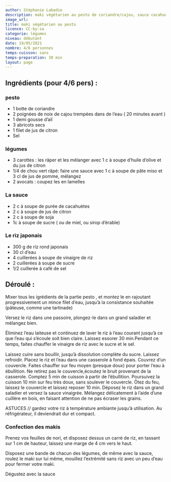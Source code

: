 ```yaml
---
author: Stéphanie Labadie
description: maki végétarien au pesto de coriandre/cajou, sauce cacahuète soja miel
image_url: 
title: maki végétarien au pesto
licence: CC-by-sa
categorie: légumes
niveau: débutant
date: 19/05/2021
nombre: 4/6 personnes
temps-cuisson: sans
temps-preparation: 30 min
layout: page
---
```


## Ingrédients (pour 4/6 pers) :

### pesto

* 1 botte de coriandre
* 2 poignées de noix de cajou trempées dans de l’eau ( 20 minutes avant )
* 1 demi gousse d’ail
* 3 abricots secs
* 1 filet de jus de citron
* Sel

### légumes

* 3 carottes : les râper et les mélanger avec 1 c à soupe d’huile d’olive et du jus de citron
* 1/4 de chou vert râpé: faire une sauce avec 1 c à soupe de pâte miso et 3 cl de jus de pomme,
mélangez
* 2 avocats : coupez les en lamelles

### La sauce

* 2 c à soupe de purée de cacahuètes
* 2 c à soupe de jus de citron
* 2 c à soupe de soja
* 1c à soupe de sucre ( ou de miel, ou sirop d’érable)

### Le riz japonais

* 300 g de riz rond japonais
* 30 cl d’eau
* 4 cuillerées à soupe de vinaigre de riz
* 2 cuillerées à soupe de sucre
* 1/2 cuillerée à café de sel


## Déroulé :

Mixer tous les igrédients de la partie pesto , et montez le en rajoutant progressivement un mince filet
d’eau, jusqu’à la consistance souhaitée (pâteuse, comme une tartinade)

Versez le riz dans une passoire, plongez-le dans un grand saladier et mélangez bien.

Éliminez l’eau laiteuse et continuez de laver le riz à l’eau courant jusqu’à ce que l’eau qui
s’écoule soit bien claire. Laissez essorer 30 min.Pendant ce temps, faites chauﬀer le vinaigre de riz avec le sucre et le sel. 

Laissez cuire sans bouillir, jusqu’à dissolution complète du sucre. Laissez refroidir. Placez le riz et l’eau dans une casserole à fond épais. Couvrez d’un couvercle. Faites chauﬀer sur feu moyen (presque doux) pour porter l’eau à ébullition. Ne retirez pas le couvercle,écoutez le bruit provenant de la casserole. Comptez 5 min de cuisson à partir de l’ébullition.
Poursuivez la cuisson 10 min sur feu très doux, sans soulever le couvercle.
Ôtez du feu, laissez le couvercle et laissez reposer 10 min.
Déposez le riz dans un grand saladier et versez la sauce vinaigrée. Mélangez délicatement à
l’aide d’une cuillère en bois, en faisant attention de ne pas écraser les grains.

ASTUCES // gardez votre riz à température ambiante jusqu’à utilisation. Au réfrigérateur,
il deviendrait dur et compact.

### Confection des makis

Prenez vos feuilles de nori, et disposez dessus un carré de riz, en tassant sur 1 cm de hauteur,
laissez une marge de 4 cm vers le haut.

Disposez une bande de chacun des légumes, de même avec la sauce, roulez le maki sur lui
même, mouillez l’extrémité sans riz avec un peu d’eau pour fermer votre maki.

Dégustez avec la sauce